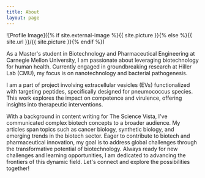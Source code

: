 ```yaml
---
title: About
layout: page
---
```

![Profile Image]({% if site.external-image %}{{ site.picture }}{% else %}{{ site.url }}/{{ site.picture }}{% endif %})
<br>
<p>As a Master's student in Biotechnology and Pharmaceutical Engineering at Carnegie Mellon University, I am passionate about leveraging biotechnology for human health. Currently engaged in groundbreaking research at Hiller Lab (CMU), my focus is on nanotechnology and bacterial pathogenesis.</p>

<p>I am a part of project involving extracellular vesicles (EVs) functionalized with targeting peptides, specifically designed for pneumococcus species. This work explores the impact on competence and virulence, offering insights into therapeutic interventions.</p>

<p>With a background in content writing for The Science Vista, I've communicated complex biotech concepts to a broader audience. My articles span topics such as cancer biology, synthetic biology, and emerging trends in the biotech sector. Eager to contribute to biotech and pharmaceutical innovation, my goal is to address global challenges through the transformative potential of biotechnology. Always ready for new challenges and learning opportunities, I am dedicated to advancing the frontiers of this dynamic field. Let's connect and explore the possibilities together! </p>

<!-- <h2>Skills</h2>

<ul class="skill-list">
	<li>HTML - Jade - Haml - Erb</li>
	<li>Responsive (Mobile First)</li>
	<li>CSS (Stylus, Sass, Less)</li>
	<li>Css Frameworks (Bootstrap, Foundation)</li>
	<li>Javascript (Design Patterns, Testes)</li>
	<li>AngularJS - ReactJS</li>
	<li>Grunt - Gulp - Yeoman</li>
	<li>Git</li>
	<li>PHP</li>
	<li>Python</li>
	<li>MySQL - MongoDB</li>
	<li>Scrum and Kanban</li>
	<li>TDD e Continuous Integration</li>
</ul>

<h2>Projects</h2>

<ul>
	<li><a href="https://github.com/">Lorem Lorem</a></li>
	<li><a href="https://github.com/">Ipsum Dolor</a></li>
	<li><a href="https://github.com/">Dolor Lorem</a></li>
</ul> -->

